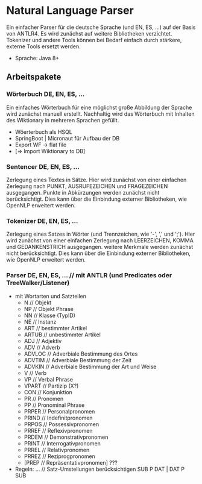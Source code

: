 # Natural Language Parser

Ein einfacher Parser für die deutsche Sprache (und EN, ES, ...) auf der Basis von ANTLR4. Es wird zunächst auf weitere Bibliotheken verzichtet. Tokenizer und andere Tools können bei Bedarf einfach durch stärkere, externe Tools ersetzt werden.

* Sprache: Java 8+

## Arbeitspakete

### Wörterbuch DE, EN, ES, ...
Ein einfaches Wörterbuch für eine möglichst große Abbildung der Sprache wird zunächst manuell erstellt. Nachhaltig wird das Wörterbuch mit Inhalten des Wiktionary in mehreren Sprachen gefüllt.
* Wöerterbuch als HSQL
* SpringBoot | Micronaut für Aufbau der DB
* Export WF -> flat file
* [=> Import Wiktionary to DB]

### Sentencer DE, EN, ES, ...
Zerlegung eines Textes in Sätze. Hier wird zunächst von einer einfachen Zerlegung nach PUNKT, AUSRUFEZEICHEN und FRAGEZEICHEN ausgegangen. Punkte in Abkürzungen werden zunächst nicht berücksichtigt. Dies kann über die Einbindung externer Bibliotheken, wie OpenNLP erweitert werden.

### Tokenizer DE, EN, ES, ...
Zerlegung eines Satzes in Wörter (und Trennzeichen, wie '-', ',' und ';'). Hier wird zunächst von einer einfachen Zerlegung nach LEERZEICHEN, KOMMA und GEDANKENSTRICH ausgegangen. weitere Merkmale werden zunächst nicht berücksichtigt. Dies kann über die Einbindung externer Bibliotheken, wie OpenNLP erweitert werden.

### Parser DE, EN, ES, ... // mit ANTLR (und Predicates oder TreeWalker/Listener)
* mit Wortarten und Satzteilen
  * N // Objekt
  * NP // Objekt Phrase
  * NN // Klasse (TypID)
  * NE // Instanz
  * ART // bestimmter Artikel
  * ARTUB // unbestimmter Artikel
  * ADJ // Adjektiv
  * ADV // Adverb
  * ADVLOC // Adverbiale Bestimmung des Ortes
  * ADVTIM // Adverbiale Bestimmung der Zeit
  * ADVKIN // Adverbiale Bestimmung der Art und Weise
  * V // Verb
  * VP // Verbal Phrase
  * VPART //  Partizip (X?)
  * CON // Konjunktion
  * PR // Pronomen
  * PP // Pronominal Phrase
  * PRPER // Personalpronomen
  * PRIND // Indefinitpronomen
  * PRPOS // Possessivpronomen
  * PRREF // Reflexivpronomen
  * PRDEM // Demonstrativpronomen
  * PRINT // Interrogativpronomen
  * PRREL // Relativpronomen
  * PRREZ // Reziprogpronomen
  * [PREP // Repräsentativpronomen] ???
* Regeln: ... // Satz-Umstellungen berücksichtigen SUB P DAT | DAT P SUB
